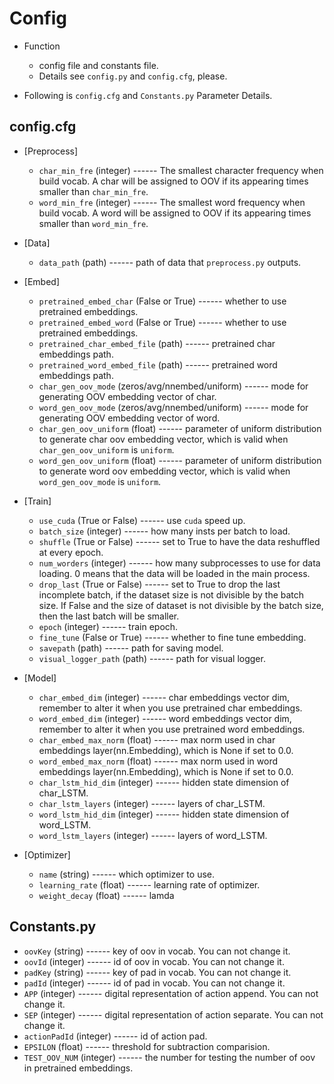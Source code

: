 # Config

- Function
  - config file and constants file.
  - Details see `config.py` and `config.cfg`, please.
  
- Following is `config.cfg` and `Constants.py` Parameter Details.

## config.cfg
- [Preprocess]
  - `char_min_fre` (integer) ------ The smallest character frequency when build vocab. A char will be assigned to OOV if its
  appearing times smaller than `char_min_fre`.
  - `word_min_fre` (integer) ------ The smallest word frequency when build vocab. A word will be assigned to OOV if its
  appearing times smaller than `word_min_fre`.
  
- [Data]
  - `data_path` (path) ------ path of data that `preprocess.py` outputs.
  
- [Embed]
  - `pretrained_embed_char` (False or True) ------ whether to use pretrained embeddings.
  - `pretrained_embed_word` (False or True) ------ whether to use pretrained embeddings.
  - `pretrained_char_embed_file` (path) ------ pretrained char embeddings path.
  - `pretrained_word_embed_file` (path) ------ pretrained word embeddings path.
  - `char_gen_oov_mode` (zeros/avg/nnembed/uniform) ------ mode for generating OOV embedding vector of char.
  - `word_gen_oov_mode` (zeros/avg/nnembed/uniform) ------ mode for generating OOV embedding vector of word.
  - `char_gen_oov_uniform` (float) ------ parameter of uniform distribution to generate char oov embedding vector, which
  is valid when `char_gen_oov_uniform` is `uniform`.
  - `word_gen_oov_uniform` (float) ------ parameter of uniform distribution to generate word oov embedding vector, which
  is valid when `word_gen_oov_mode` is `uniform`.

- [Train]
  - `use_cuda` (True or False) ------ use `cuda` speed up.
  - `batch_size` (integer) ------ how many insts per batch to load.
  - `shuffle` (True or False) ------ set to True to have the data reshuffled at every epoch.
  - `num_worders` (integer) ------ how many subprocesses to use for data loading. 0 means that the data will be loaded 
  in the main process.
  - `drop_last` (True or False) ------ set to True to drop the last incomplete batch, if the dataset size is not divisible by the batch size. 
  If False and the size of dataset is not divisible by the batch size, then the last batch will be smaller. 
  - `epoch` (integer) ------ train epoch.
  - `fine_tune` (False or True) ------ whether to fine tune embedding.
  - `savepath` (path) ------ path for saving model.
  - `visual_logger_path` (path) ------ path for visual logger.

- [Model]
  - `char_embed_dim` (integer) ------ char embeddings vector dim, remember to alter it when you use pretrained char embeddings.
  - `word_embed_dim` (integer) ------ word embeddings vector dim, remember to alter it when you use pretrained word embeddings.
  - `char_embed_max_norm` (float) ------ max norm used in char embeddings layer(nn.Embedding), which is None if set to 0.0.
  - `word_embed_max_norm` (float) ------ max norm used in word embeddings layer(nn.Embedding), which is None if set to 0.0.
  - `char_lstm_hid_dim` (integer) ------ hidden state dimension of char_LSTM.
  - `char_lstm_layers` (integer) ------ layers of char_LSTM.
  - `word_lstm_hid_dim` (integer) ------ hidden state dimension of word_LSTM.
  - `word_lstm_layers` (integer) ------ layers of word_LSTM.

- [Optimizer]
  - `name` (string) ------ which optimizer to use.
  - `learning_rate` (float) ------ learning rate of optimizer.
  - `weight_decay` (float) ------ lamda

  
## Constants.py
- `oovKey` (string) ------ key of oov in vocab. You can not change it.
- `oovId` (integer) ------ id of oov in vocab. You can not change it.
- `padKey` (string) ------ key of pad in vocab. You can not change it.
- `padId` (integer) ------ id of pad in vocab. You can not change it.
- `APP` (integer) ------ digital representation of action append. You can not change it.
- `SEP` (integer) ------ digital representation of action separate. You can not change it.
- `actionPadId` (integer) ------ id of action pad.
- `EPSILON` (float) ------ threshold for subtraction comparision.
- `TEST_OOV_NUM` (integer) ------ the number for testing the number of oov in pretrained embeddings.